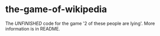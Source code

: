 # the-game-of-wikipedia
The *UNFINISHED* code for the game '2 of these people are lying'. More information is in README.
